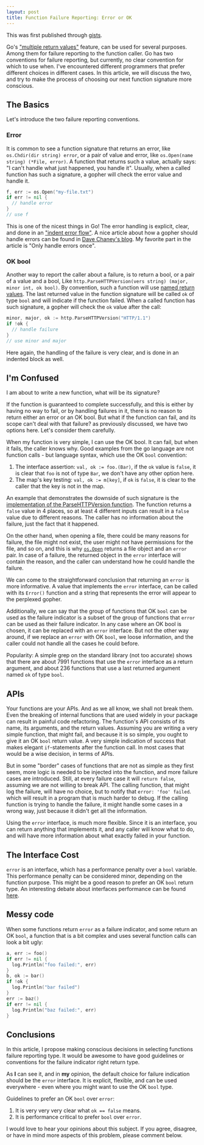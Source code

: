 ```yaml
---
layout: post
title: Function Failure Reporting: Error or OK
---
```


This was first published through [gists](https://gist.github.com/posener/a303becac35835ad7bf5e15fe061893e).

Go's ["multiple return values"](https://golang.org/doc/effective_go.html#multiple-returns)
feature, can be used for several purposes. Among them for failure reporting to the function caller.
Go has two conventions for failure reporting, but currently, no clear convention for which to use when.
I've encountered different programmers that prefer different choices in different cases.
In this article, we will discuss the two, and try to make the process of choosing our next function signature
more conscious.

## The Basics

Let's introduce the two failure reporting conventions.

### Error

It is common to see a function signature that returns an error, like `os.Chdir(dir string) error`,
or a pair of value and error, like `os.Open(name string) (*File, error)`.
A function that returns such a value, actually says: "I can't handle what just happened, you handle it".
Usually, when a called function has such a signature, a gopher will check the error value
and handle it.

```go
f, err := os.Open("my-file.txt")
if err != nil {
  // handle error
}
// use f
```

This is one of the nicest things in Go! The error handling is explicit, clear, and done in an 
["indent error flow"](https://github.com/golang/go/wiki/CodeReviewComments#indent-error-flow).
A nice article about how a gopher should handle errors can be found in
[Dave Chaney's blog](https://dave.cheney.net/2016/04/27/dont-just-check-errors-handle-them-gracefully).
My favorite part in the article is "Only handle errors once".

### OK bool

Another way to report the caller about a failure, is to return a bool, or a pair of a value and a bool, Like
`http.ParseHTTPVersion(vers string) (major, minor int, ok bool)`.
By convention, such a function will use [named return values](https://tour.golang.org/basics/7).
The last returned value in the function signature will be called `ok` of type `bool` and will indicate
if the function failed.
When a called function has such signature, a gopher will check the `ok` value after the call:

```go
minor, major, ok := http.ParseHTTPVersion("HTTP/1.1")
if !ok {
  // handle failure
}
// use minor and major
```

Here again, the handling of the failure is very clear, and is done in an indented block as well.

## I'm Confused

I am about to write a new function, what will be its signature?

If the function is guaranteed to complete successfully, and this is either by having no way
to fail, or by handling failures in it, there is no reason to return either an error or an OK bool.
But what if the function can fail, and its scope can't deal with that failure? as previously discussed,
we have two options here. Let's consider them carefully.

When my function is very simple, I can use the OK bool. It can fail, but when it
fails, the caller knows why. Good examples from the go language are not function calls - but language syntax,
which use the OK `bool` convention:

1. The interface assertion: `val, ok := foo.(Bar)`, if the `ok` value is `false`, 
it is clear that `foo` is not of type `Bar`, we don't have any other option here.
2. The map's key testing: `val, ok := m[key]`, if `ok` is `false`, it is clear to the caller that
the key is not in the map.

An example that demonstrates the downside of such signature is the
[implementation of the ParseHTTPVersion function](https://golang.org/src/net/http/request.go?s=22614:22676#L687).
The function returns a `false` value in 4 places, so at least 4 different inputs can result in a `false` value
due to different reasons. The caller has no information about the failure, just the fact that it happened.

On the other hand, when opening a file, there could be many reasons for failure, the file might not exist,
the user might not have permissions for the file, and so on,
and this is why [`os.Open`](https://golang.org/pkg/os/#Open) returns a file object and an `error` pair.
In case of a failure, the returned object in the `error` interface will contain the reason, and the caller
can understand how he could handle the failure.

We can come to the straightforward conclusion that returning an `error` is more informative.
A value that implements the `error` interface, can be called with its `Error()` function
and a string that represents the error will appear to the perplexed gopher.

Additionally, we can say that the group of functions that OK `bool` can be used
as the failure indicator is a subset of the group of functions that `error` can be used as their
failure indicator. In any case where an OK bool is chosen, it can be replaced with an `error` interface.
But not the other way around, if we replace an `error` with OK `bool`, we loose information,
and the caller could not handle all the cases he could before.

Popularity: A simple grep on the standard library (not too accurate) shows that there are
about 7991 functions that use the `error` interface as a return argument,
and about 236 functions that use a last returned argument named `ok` of type `bool`.

## APIs

Your functions are your APIs. And as we all know, we shall not break them. Even the breaking of internal functions
that are used widely in your package can result in painful code refactoring. The function's API consists of its name,
its arguments, and the return values.
Assuming you are writing a very simple function, that might fail, and because it is so simple, you ought to
give it an OK `bool` return value. A very simple indication of success that makes elegant `if`-statements after
the function call.
In most cases that would be a wise decision, in terms of APIs.

But in some "border" cases of functions that are not as simple as they first seem, more logic is needed
to be injected into the function, and more failure cases are introduced. Still, at every failure case it will
`return false`, assuming we are not willing to break API.
The calling function, that might log the failure, will have no choice, but to notify that `error: 'foo' failed`.
which will result in a program that is much harder to debug. If the calling function is trying to handle the failure,
it might handle some cases in a wrong way, just because it didn't get all the information.

Using the `error` interface, is much more flexible. Since it is an interface, you can return anything that implements
it, and any caller will know what to do, and will have more information about what exactly failed in your function.

## The Interface Cost

`error` is an interface, which has a performance penalty over a `bool` variable. This performance
penalty can be considered minor, depending on the function purpose. This might be a good reason to
prefer an OK `bool` return type. An interesting debate about interfaces performance can be found
[here](https://groups.google.com/forum/#!topic/golang-nuts/7tUShPuPfNM).

## Messy code

When some functions return `error` as a failure indicator, and some return an OK `bool`, 
a function that is a bit complex and uses several function calls can look a bit ugly:

```go
a, err := foo()
if err != nil {
  log.Println("foo failed:", err)
}
b, ok := bar() 
if !ok {
  log.Println("bar failed")
}
err := baz()
if err != nil {
  log.Println("baz failed:", err)
}
```

## Conclusions

In this article, I propose making conscious decisions in selecting functions failure reporting type.
It would be awesome to have good guidelines or conventions for the failure indicator right return type.

As **I** can see it, and in **my** opinion, the default choice for failure indication should be the `error` interface.
It is explicit, flexible, and can be used everywhere - even where you might want to use the OK `bool` type.

Guidelines to prefer an OK `bool` over `error`:

1. It is very very very clear what `ok == false` means.
2. It is performance critical to prefer `bool` over `error`.

I would love to hear your opinions about this subject. If you agree, disagree, or have in mind more aspects of
this problem, please comment below.

